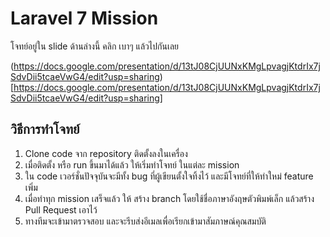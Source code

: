 # Laravel 7 Mission

โจทย์อยู่ใน slide ด้านล่างนี้ คลิก เบาๆ แล้วไปกันเลย

(https://docs.google.com/presentation/d/13tJ08CjUUNxKMgLpvagjKtdrIx7jSdvDii5tcaeVwG4/edit?usp=sharing)[https://docs.google.com/presentation/d/13tJ08CjUUNxKMgLpvagjKtdrIx7jSdvDii5tcaeVwG4/edit?usp=sharing]

## วิธีการทำโจทย์

1. Clone code จาก repository ติดตั้งลงในเครื่อง
2. เมื่อติดตั้ง หรือ run ขึ้นมาได้แล้ว ให้เริ่มทำโจทย์ ในแต่ละ mission
3. ใน code เวอร์ชั่นปัจจุบันจะมีทั้ง bug ที่ผู้เขียนตั้งใจทิ้งไว้ และมีโจทย์ที่ให้ทำใหม่ feature เพิ่ม
4. เมื่อทำทุก mission เสร็จแล้ว ให้ สร้าง branch โดยใช้ชื่อภาษาอังฤษตัวพิมพ์เล็ก แล้วสร้าง Pull Request เอาไว้
5. ทางทีมจะเข้ามาตรวจสอบ และจะรีบส่งอีเมลเพื่อเรียกเข้ามาสัมภาษณ์คุณสมบัติ
